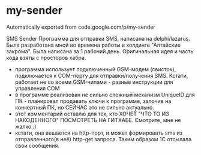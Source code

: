 # my-sender
Automatically exported from code.google.com/p/my-sender


SMS Sender
Программа для отправки SMS, написана на delphi/lazarus. Была разработана мной во времена работы в холдинге "Алтайские закрома". Была написана за 1 рабочий день. 
Оригинальная идея и часть кода взяты с просторов хабра.

- программа использует подключенный GSM-модем (свисток), подключается к COM-порту для отправки/получения SMS. Кстати, работает не со всеми GSM-чипами - разные инструкции для управления COM
- в программе реализован не сильно сложный механизм UniqueID для ПК - планировал продавать ключи к программе, залочив на конкертный ПК, но СЕЙЧАС это не сильно актуально.
- этот комментарий оставлю для тех, кто ХОЧЕТ "ЧТО ТО ИЗ НАКОДЕННОГО" ПОСМОТРЕТЬ НА ГИТХАБЕ. Смотрите, мне не жалко :)
- кстати, она вешается на http-порт, и может формировать sms из отправленного(в неё) http-get запроса. Таким образом 1С отсылала свои сообщения.
